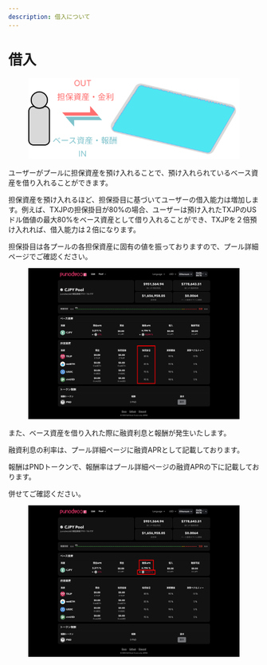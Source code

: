 ```yaml
---
description: 借入について
---
```


# 借入

<figure><img src="../.gitbook/assets/Group 12.png" alt=""><figcaption></figcaption></figure>

ユーザーがプールに担保資産を預け入れることで、預け入れられているベース資産を借り入れることができます。

担保資産を預け入れるほど、担保掛目に基づいてユーザーの借入能力は増加します。例えば、TXJPの担保掛目が80%の場合、ユーザーは預け入れたTXJPのUSドル価値の最大80%をベース資産として借り入れることができ、TXJPを２倍預け入れれば、借入能力は２倍になります。

担保掛目は各プールの各担保資産に固有の値を振っておりますので、プール詳細ページでご確認ください。

<figure><img src="../.gitbook/assets/Group 13_1.png" alt=""><figcaption></figcaption></figure>

また、ベース資産を借り入れた際に融資利息と報酬が発生いたします。

融資利息の利率は、プール詳細ページに融資APRとして記載しております。

報酬はPNDトークンで、報酬率はプール詳細ページの融資APRの下に記載しております。

併せてご確認ください。

<figure><img src="../.gitbook/assets/Group 13_2.png" alt=""><figcaption></figcaption></figure>
